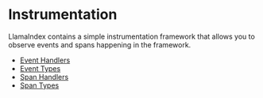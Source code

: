 # Instrumentation

LlamaIndex contains a simple instrumentation framework that allows you to
observe events and spans happening in the framework.

- [Event Handlers](./event_handlers.md)
- [Event Types](./event_types.md)
- [Span Handlers](./span_handlers.md)
- [Span Types](./span_types.md)
